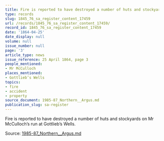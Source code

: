 ```yaml
---
title: Fire is reported to have destroyed a number of huts and stockyards
type: records
slug: 1845_76_sa_register_content_17459
url: /records/1845_76_sa_register_content_17459/
record_id: 1845_76_sa_register_content_17459
date: '1864-04-25'
date_display: null
volume: null
issue_number: null
page: '3'
article_type: news
issue_reference: 25 April 1864, page 3
people_mentioned:
- Mr McCulloch
places_mentioned:
- Gottlieb’s Wells
topics:
- fire
- accident
- property
source_document: 1985-87_Northern__Argus.md
publication_slug: sa-register
---
```


Fire is reported to have destroyed a number of huts and stockyards on Mr McCulloch’s run at Gottlieb’s Wells.

Source: [1985-87_Northern__Argus.md](/downloads/markdown/1985-87_Northern__Argus.md)
